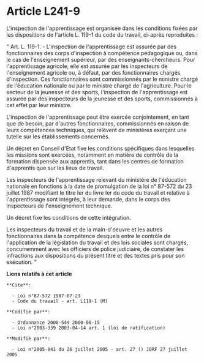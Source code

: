 # Article L241-9

L'inspection de l'apprentissage est organisée dans les conditions fixées par les dispositions de l'article L. 119-1 du code
du travail, ci-après reproduites :

" Art. L. 119-1. - L'inspection de l'apprentissage est assurée par des fonctionnaires des corps d'inspection à compétence
pédagogique ou, dans le cas de l'enseignement supérieur, par des enseignants-chercheurs. Pour l'apprentissage agricole, elle
est assurée par les inspecteurs de l'enseignement agricole ou, à défaut, par des fonctionnaires chargés d'inspection. Ces
fonctionnaires sont commissionnés par le ministre chargé de l'éducation nationale ou par le ministre chargé de l'agriculture.
Pour le secteur de la jeunesse et des sports, l'inspection de l'apprentissage est assurée par des inspecteurs de la jeunesse
et des sports, commissionnés à cet effet par leur ministre.

L'inspection de l'apprentissage peut être exercée conjointement, en tant que de besoin, par d'autres fonctionnaires,
commissionnés en raison de leurs compétences techniques, qui relèvent de ministères exerçant une tutelle sur les
établissements concernés.

Un décret en Conseil d'Etat fixe les conditions spécifiques dans lesquelles les missions sont exercées, notamment en matière
de contrôle de la formation dispensée aux apprentis, tant dans les centres de formation d'apprentis que sur les lieux de
travail.

Les inspecteurs de l'apprentissage relevant du ministère de l'éducation nationale en fonctions à la date de promulgation de
la loi n° 87-572 du 23 juillet 1987 modifiant le titre Ier du livre Ier du code du travail et relative à l'apprentissage sont
intégrés, à leur demande, dans le corps des inspecteurs de l'enseignement technique.

Un décret fixe les conditions de cette intégration.

Les inspecteurs du travail et de la main-d'oeuvre et les autres fonctionnaires dans la compétence desquels entre le contrôle
de l'application de la législation du travail et des lois sociales sont chargés, concurremment avec les officiers de police
judiciaire, de constater les infractions aux dispositions du présent titre et des textes pris pour son exécution. "

**Liens relatifs à cet article**

	**Cite**:

	  - Loi n°87-572 1987-07-23
	  - Code du travail - art. L119-1 (M)

	**Codifié par**:

	  - Ordonnance 2000-549 2000-06-15
	  - Loi n°2003-339 2003-04-14 art. 1 (loi de ratification)

	**Modifié par**:

	  - Loi n°2005-841 du 26 juillet 2005 - art. 27 () JORF 27 juillet 2005
